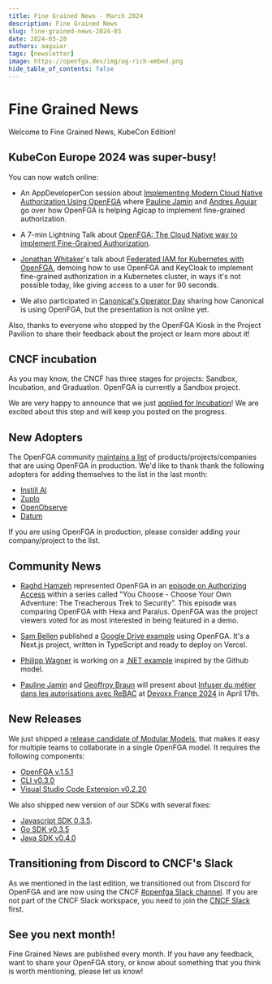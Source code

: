 ```yaml
---
title: Fine Grained News - March 2024
description: Fine Grained News
slug: fine-grained-news-2024-03
date: 2024-03-28
authors: aaguiar
tags: [newsletter]
image: https://openfga.dev/img/og-rich-embed.png
hide_table_of_contents: false
---
```

# Fine Grained News

Welcome to Fine Grained News, KubeCon Edition!

## KubeCon Europe 2024 was super-busy!

You can now watch online:

- An AppDeveloperCon session about [Implementing Modern Cloud Native Authorization Using OpenFGA](https://www.youtube.com/watch?v=5NkJHeToEwo) where [Pauline Jamin](https://github.com/paulinejamin) and [Andres Aguiar](https://github.com/aaguiarz) go over how OpenFGA is helping Agicap to implement fine-grained authorization.

- A 7-min Lightning Talk about [OpenFGA: The Cloud Native way to implement Fine-Grained Authorization](https://www.youtube.com/watch?v=K7Me3OjFxJ0).

- [Jonathan Whitaker](https://www.linkedin.com/in/jonathan-whitaker-5a8b2484/)'s talk about [Federated IAM for Kubernetes with OpenFGA](https://www.youtube.com/watch?v=UaK1EnRgrng), demoing how to use OpenFGA and KeyCloak to implement fine-grained authorization in a Kubernetes cluster, in ways it's not possible today, like giving access to a user for 90 seconds.

- We also participated in [Canonical's Operator Day](https://app.myonvent.com/event/operator-day) sharing how Canonical is using OpenFGA, but the presentation is not online yet.

Also, thanks to everyone who stopped by the OpenFGA Kiosk in the Project Pavilion to share their feedback about the project or learn more about it!

## CNCF incubation

As you may know, the CNCF has three stages for projects: Sandbox, Incubation, and Graduation. OpenFGA is currently a Sandbox project.

We are very happy to announce that we just [applied for Incubation](https://github.com/cncf/toc/pull/1276)! We are excited about this step and will keep you posted on the progress.

## New Adopters

The OpenFGA community [maintains a list](https://github.com/openfga/community/blob/main/ADOPTERS.md) of products/projects/companies that are using OpenFGA in production. We'd like to thank thank the following adopters for adding themselves to the list in the last month:

- [Instill AI](https://www.instill.tech/)
- [Zuplo](https://zuplo.com)
- [OpenObserve](https://openobserve.ai/)
- [Datum](https://datum.net/)

If you are using OpenFGA in production, please consider adding your company/project to the list.
 
 ## Community News

- [Raghd Hamzeh](https://github.com/rhamzeh/) represented OpenFGA in an [episode on Authorizing Access](https://www.youtube.com/watch?v=VyHbFwfrf04) within a series called "You Choose - Choose Your Own Adventure: The Treacherous Trek to Security”. This episode was comparing OpenFGA with Hexa and Paralus. OpenFGA was the project viewers voted for as most interested in being featured in a demo.

- [Sam Bellen](https://github.com/Sambego) published a [Google Drive example](https://github.com/Sambego/fga-drive-example/) using OpenFGA. It's a Next.js project, written in TypeScript and ready to deploy on Vercel.

- [Philipp Wagner](https://github.com/bytefish) is working on a [.NET example](https://github.com/bytefish/gitclub-dotnet) inspired by the Github model.

- [Pauline Jamin](https://github.com/paulinejamin) and [Geoffroy Braun](https://github.com/geoffroybraun) will present about [Infuser du métier dans les autorisations avec ReBAC](
https://www.devoxx.fr/schedule/talk/?id=42356) at [Devoxx France 2024](https://www.devoxx.fr/) in April 17th.

## New Releases

We just shipped a [release candidate of Modular Models](https://openfga.dev/blog/modular-models-announcement), that makes it easy for multiple teams to collaborate in a single OpenFGA model. It requires the following components:

- [OpenFGA v.1.5.1](https://github.com/openfga/js-sdk/releases/tag/v0.3.5) 
- [CLI v0.3.0](https://github.com/openfga/cli/releases/tag/v0.3.0) 
- [Visual Studio Code Extension v0.2.20](https://github.com/openfga/vscode-ext/releases/tag/v0.2.20)

We also shipped new version of our SDKs with several fixes:

- [Javascript SDK 0.3.5](https://github.com/openfga/js-sdk/releases/tag/v0.3.5).
- [Go SDK v0.3.5](https://github.com/openfga/go-sdk/releases/tag/v0.3.5)
- [Java SDK v0.4.0](https://github.com/openfga/java-sdk/releases/tag/v0.4.0)

## Transitioning from Discord to CNCF's Slack

As we mentioned in the last edition, we transitioned out from Discord for OpenFGA and are now using the CNCF [#openfga Slack channel](https://cloud-native.slack.com/archives/C06G1NNH47N). If you are not part of the CNCF Slack workspace, you need to join the [CNCF Slack](https://slack.cncf.io) first.

## See you next month!

Fine Grained News are published every month. If you have any feedback, want to share your OpenFGA story, or know about something that you think is worth mentioning, please let us know!
